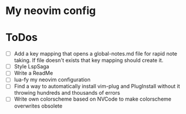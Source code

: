 # My neovim config

# ToDos
* [ ] Add a key mapping that opens a global-notes.md file for rapid note taking. If file doesn't exists that key mapping should create it.
* [ ] Style LspSaga
* [ ] Write a ReadMe
* [ ] lua-fy my neovim configuration
* [ ] Find a way to automatically install vim-plug and PlugInstall without it throwing hundreds and thousands of errors
* [ ] Write own colorscheme based on NVCode to make colorscheme overwrites obsolete
